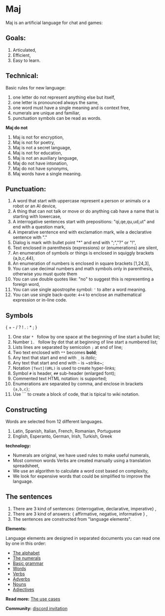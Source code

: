 # Maj

Maj is an artificial language for chat and games:

**Goals:**
------------------------------------------------------------------------------------------------
1. Articulated,
2. Efficient, 
3. Easy to learn.

**Technical:**
------------------------------------------------------------------------------------------------
Basic rules for new language:

1. one letter do not represent anything else but itself,
1. one letter is pronounced always the same,
1. one word must have a single meaning and is context free,
1. numerals are unique and familiar,
1. punctuation symbols can be read as words.

**Maj do not**

1. Maj is not for encryption,
1. Maj is not for poetry,
1. Maj is not a secret language,
1. Maj is not for education,
1. Maj is not an auxiliary language,
1. Maj do not have intonation,
1. Maj do not have synonyms,
1. Maj words have a single meaning.


**Punctuation:**
------------------------------------------------------------------------------------------------
1. A word that start with uppercase represent a person or animals or a robot or an AI device,
1. A thing that can not talk or move or do anything cab have a name that is starting with lowercase,
1. A interrogative sentences start with prepositions: "qi,qe,qu,ud,ut" and end with a question mark,
1. A imperative sentence end with exclamation mark, wile a declarative sentence with "."
1. Dialog is mark with bullet point "*" and end with ";","?" or "!",
1. Text enclosed in parenthesis (expressions) or (enumerations) are silent,
1. An enumeration of symbols or things is enclosed in squiggly brackets {a,b,c,44},
1. An enumeration of numbers is enclosed in square brackets [1,24,3],
1. You can use decimal numbers and math symbols only in parenthesis, otherwise you must quote them
1. You can use double quotes like: "no" to suggest this is representing a foreign word,
1. You can use single apostrophe symbol: `'` to alter a word meaning.
1. You can use single back-quote: `4+4` to enclose an mathematical expression or in-line code.


## Symbols

{ + - / ? ! . : * ; }

1. One star `* ` follow by one space at the beginning of line start a bullet list;
1. Number `1. `  follow by dot that at beginning of line start a numbered list;
1. Lists lines are separated by semicolon `;` at end of line;
1. Two text enclosed with `**` becomes **bold**;
1. Any text that start and end with `_` is _italic_;
1. Any text that start and end with `~` is ~strike~;
1. Notation `[Text](URL)` is used to create hyper-links;
1. Symbol `#` is header, `##` sub-header (enlarged font);
1. Commented text HTML notation: <!-- .... --> is supported;
1. Enumerations are separated by comma, and enclose in brackets `{a,b,c}`;
1. Use \`\`\` to create a block of code, that is tipical to wiki notation.


## Constructing

Words are selected from 12 different languages.

1. Latin, Spanish, Italian, French, Romanian, Portuguese 
2. English, Esperanto, German, Irish, Turkish, Greek

**technology:**

* Numerals are original, we have used rules to make useful numerals,
* Most common words Verbs are created manually using a translation spreadsheet,
* We use an algorithm to calculate a  word cost based on complexity,
* We look for expensive words that could be simplified to improve the language.

## The sentences

1. There are 3 kind of sentences: {interrogative, declarative, imperative} ,
1. There are 3 kind of answers: { affirmative, negative, informative } ,
1. The sentences are constructed from "language elements".

**Elements:**

Language elements are designed in separated documents you can read one by one in this order:

* [The alphabet](alphabet.md)
* [The numerals](numerals.md)
* [Basic grammar](basic.md)
* [Words](words.md)
* [Verbs](verbs.md)
* [Adverbs](adverbs.md)
* [Nouns](nouns.md)
* [Adjectives](adjectives.md)

**Read more:** 
[The use cases](case.md)

**Community:**
[discord invitation](https://discord.gg/SRX3tse)

